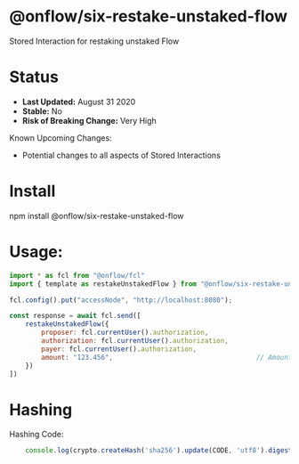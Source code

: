 # @onflow/six-restake-unstaked-flow

Stored Interaction for restaking unstaked Flow

# Status

- **Last Updated:** August 31 2020
- **Stable:** No
- **Risk of Breaking Change:** Very High

Known Upcoming Changes:

- Potential changes to all aspects of Stored Interactions

# Install

npm install @onflow/six-restake-unstaked-flow

# Usage:

```javascript
import * as fcl from "@onflow/fcl"
import { template as restakeUnstakedFlow } from "@onflow/six-restake-unstaked-flow"

fcl.config().put("accessNode", "http://localhost:8080");

const response = await fcl.send([
    restakeUnstakedFlow({
        proposer: fcl.currentUser().authorization,
        authorization: fcl.currentUser().authorization,     
        payer: fcl.currentUser().authorization,             
        amount: "123.456",                                    // Amount as a String representing a Cadence UFix64
    })
])

```

# Hashing

Hashing Code:
```javascript
    console.log(crypto.createHash('sha256').update(CODE, 'utf8').digest('hex'))
```